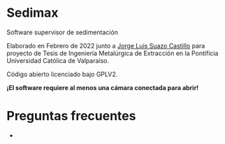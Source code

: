 # Sedimax
 Software supervisor de sedimentación

 Elaborado en Febrero de 2022 junto a [Jorge Luis Suazo Castillo](https://www.linkedin.com/in/jorge-luis-suazo-castillo-b843331a2/) para proyecto de Tesis de Ingeniería Metalúrgica de Extracción en la Pontificia Universidad Católica de Valparaíso.

 Código abierto licenciado bajo GPLV2.

 **¡El software requiere al menos una cámara conectada para abrir!**

# Preguntas frecuentes
- 